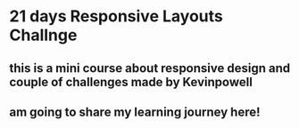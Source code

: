 # 21 days Responsive Layouts Challnge

## this is a mini course about responsive design and couple of challenges made by Kevinpowell

## am going to share my learning journey here!
